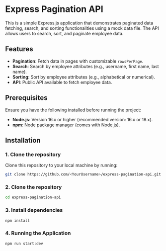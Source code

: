 # Express Pagination API

This is a simple Express.js application that demonstrates paginated data fetching, search, and sorting functionalities using a mock data file. The API allows users to search, sort, and paginate employee data.

## Features

- **Pagination**: Fetch data in pages with customizable `rowsPerPage`.
- **Search**: Search by employee attributes (e.g., username, first name, last name).
- **Sorting**: Sort by employee attributes (e.g., alphabetical or numerical).
- **API**: Public API available to fetch employee data.

## Prerequisites

Ensure you have the following installed before running the project:

- **Node.js**: Version 16.x or higher (recommended version: 16.x or 18.x).
- **npm**: Node package manager (comes with Node.js).

## Installation

### 1. Clone the repository

Clone this repository to your local machine by running:

```bash
git clone https://github.com/<YourUsername>/express-pagination-api.git
```

### 2. Clone the repository
```bash
cd express-pagination-api
```

### 3. Install dependencies
```bash
npm install
```

### 4. Running the Application
```bash
npm run start:dev
```

